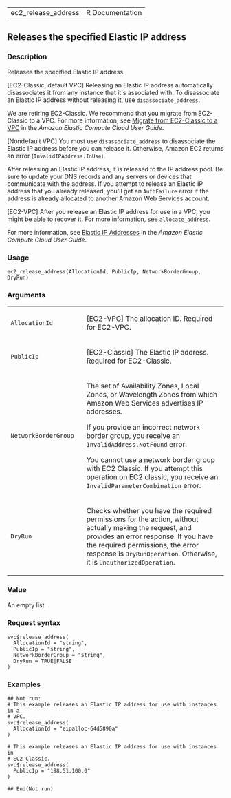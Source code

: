 <table style="width: 100%;">
<tbody>
<tr class="odd">
<td>ec2_release_address</td>
<td style="text-align: right;">R Documentation</td>
</tr>
</tbody>
</table>

## Releases the specified Elastic IP address

### Description

Releases the specified Elastic IP address.

\[EC2-Classic, default VPC\] Releasing an Elastic IP address
automatically disassociates it from any instance that it's associated
with. To disassociate an Elastic IP address without releasing it, use
`disassociate_address`.

We are retiring EC2-Classic. We recommend that you migrate from
EC2-Classic to a VPC. For more information, see [Migrate from
EC2-Classic to a
VPC](https://docs.aws.amazon.com/AWSEC2/latest/UserGuide/vpc-migrate.html)
in the *Amazon Elastic Compute Cloud User Guide*.

\[Nondefault VPC\] You must use `disassociate_address` to disassociate
the Elastic IP address before you can release it. Otherwise, Amazon EC2
returns an error (`InvalidIPAddress.InUse`).

After releasing an Elastic IP address, it is released to the IP address
pool. Be sure to update your DNS records and any servers or devices that
communicate with the address. If you attempt to release an Elastic IP
address that you already released, you'll get an `AuthFailure` error if
the address is already allocated to another Amazon Web Services account.

\[EC2-VPC\] After you release an Elastic IP address for use in a VPC,
you might be able to recover it. For more information, see
`allocate_address`.

For more information, see [Elastic IP
Addresses](https://docs.aws.amazon.com/AWSEC2/latest/UserGuide/elastic-ip-addresses-eip.html)
in the *Amazon Elastic Compute Cloud User Guide*.

### Usage

    ec2_release_address(AllocationId, PublicIp, NetworkBorderGroup, DryRun)

### Arguments

<table>
<colgroup>
<col style="width: 35%" />
<col style="width: 65%" />
</colgroup>
<tbody>
<tr class="odd">
<td><code
id="ec2_release_address_:_AllocationId">AllocationId</code></td>
<td><p>[EC2-VPC] The allocation ID. Required for EC2-VPC.</p></td>
</tr>
<tr class="even">
<td><code id="ec2_release_address_:_PublicIp">PublicIp</code></td>
<td><p>[EC2-Classic] The Elastic IP address. Required for
EC2-Classic.</p></td>
</tr>
<tr class="odd">
<td><code
id="ec2_release_address_:_NetworkBorderGroup">NetworkBorderGroup</code></td>
<td><p>The set of Availability Zones, Local Zones, or Wavelength Zones
from which Amazon Web Services advertises IP addresses.</p>
<p>If you provide an incorrect network border group, you receive an
<code>InvalidAddress.NotFound</code> error.</p>
<p>You cannot use a network border group with EC2 Classic. If you
attempt this operation on EC2 classic, you receive an
<code>InvalidParameterCombination</code> error.</p></td>
</tr>
<tr class="even">
<td><code id="ec2_release_address_:_DryRun">DryRun</code></td>
<td><p>Checks whether you have the required permissions for the action,
without actually making the request, and provides an error response. If
you have the required permissions, the error response is
<code>DryRunOperation</code>. Otherwise, it is
<code>UnauthorizedOperation</code>.</p></td>
</tr>
</tbody>
</table>

### Value

An empty list.

### Request syntax

    svc$release_address(
      AllocationId = "string",
      PublicIp = "string",
      NetworkBorderGroup = "string",
      DryRun = TRUE|FALSE
    )

### Examples

    ## Not run: 
    # This example releases an Elastic IP address for use with instances in a
    # VPC.
    svc$release_address(
      AllocationId = "eipalloc-64d5890a"
    )

    # This example releases an Elastic IP address for use with instances in
    # EC2-Classic.
    svc$release_address(
      PublicIp = "198.51.100.0"
    )

    ## End(Not run)
